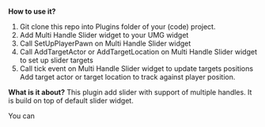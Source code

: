 **How to use it?**
1) Git clone this repo into Plugins folder of your (code) project. 
2) Add Multi Handle Slider widget to your UMG widget
3) Call SetUpPlayerPawn on Multi Handle Slider widget
4) Call AddTargetActor or AddTargetLocation on Multi Handle Slider widget to set up slider targets
5) Call tick event on Multi Handle Slider widget to update targets positions
 Add target actor or target location to track against player position.

**What is it about?**
This plugin add slider with support of multiple handles. It is build on top of default slider widget. 

You can 
